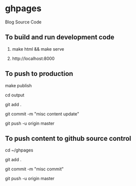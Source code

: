 # ghpages
Blog Source Code


To build and run development code
---------------------------------
1) make html && make serve

2) http://localhost:8000


To push to production
---------------------
make publish

cd output

git add .

git commit -m "misc content update"

git push -u origin master

To push content to github source control
----------------------------------------
cd ~/ghpages

git add .

git commit -m "misc commit"

git push -u origin master


